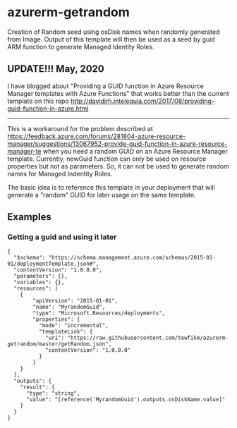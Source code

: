 # azurerm-getrandom
Creation of Random seed using osDisk names when randomly generated from Image.
Output of this template will then be used as a seed by guid ARM function to generate Managed Identity Roles.

## UPDATE!!! May, 2020
I have blogged about "Providing a GUID function in Azure Resource Manager templates with Azure Functions" that works better than the current template on this repo http://davidjrh.intelequia.com/2017/08/providing-guid-function-in-azure.html 


---
This is a workaround for the problem described at https://feedback.azure.com/forums/281804-azure-resource-manager/suggestions/13067952-provide-guid-function-in-azure-resource-manager-te when you need a random GUID on an Azure Resource Manager template. 
Currently, newGuid function can only be used on resource properties but not as parameters. So, it can not be used to generate random names for Managed Indentity Roles.

The basic idea is to reference this template in your deployment that will generate a "random" GUID for later usage on the same template. 

## Examples

### Getting a guid and using it later

```
{
  "$schema": "https://schema.management.azure.com/schemas/2015-01-01/deploymentTemplate.json#",
  "contentVersion": "1.0.0.0",
  "parameters": {},
  "variables": {},
  "resources": [ 
    { 
        "apiVersion": "2015-01-01", 
        "name": "MyrandomGuid", 
        "type": "Microsoft.Resources/deployments", 
        "properties": { 
          "mode": "incremental", 
          "templateLink": {
            "uri": "https://raw.githubusercontent.com/tewfikm/azurerm-getrandom/master/getRandom.json",
            "contentVersion": "1.0.0.0"
          }
        } 
    } 
  ],
  "outputs": {
    "result": {
      "type": "string",
      "value": "[reference('MyrandomGuid').outputs.osDiskName.value]"
    }
  }
}
```



```